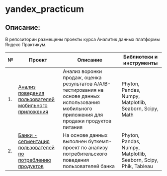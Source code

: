 # yandex_practicum

## Описание:
В репозитории размещены проекты курса Аналитик данных платформы Яндекс Практикум.

| №    | Проект                | Описание                                                     | Библиотеки и инструменты                                                         |
| ---- | ------------------------------------------------------------ | ------------------------------------------------------------ | ------------------------------------------------------------ |
| 1.   | [Анализ поведения пользователей мобильного приложения](https://github.com/inyaevadv/Practicum/blob/main/analysis_of_user_logs/analysis_of_user_logs.ipynb) | Анализ воронки продаж, оценка результатов A/A/B-тестирования на основе данных использования мобильного приложения для продажи продуктов питания | Phyton, Pandas, Numpy, Matplotlib, Seaborn, Scipy, Math       |
| 2.   | [Банки - сегментация пользователей по потреблению продуктов](https://github.com/inyaevadv/yandex_practicum/blob/main/segmentation_of_bank_users/segmentation_of_bank_users.ipynb) | На основе данных выполнен буткемп-проект по анализу потребительского поведения пользователей банка | Phyton, Pandas, Numpy, Matplotlib, Seaborn, Scipy, Phik, Tableau |
